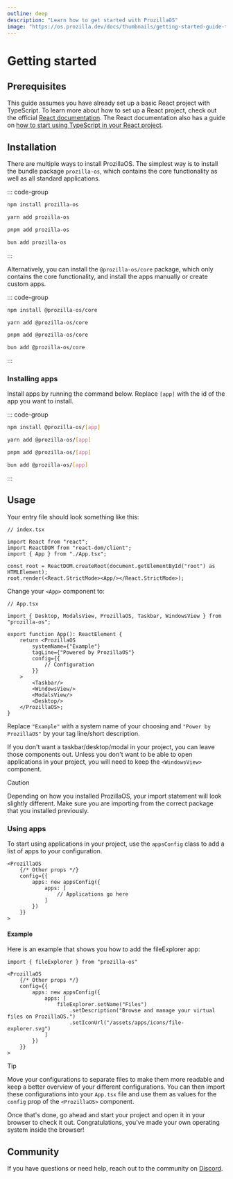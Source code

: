 ```yaml
---
outline: deep
description: "Learn how to get started with ProzillaOS"
image: "https://os.prozilla.dev/docs/thumbnails/getting-started-guide-thumbnail.png"
---
```


# Getting started

## Prerequisites

This guide assumes you have already set up a basic React project with TypeScript. To learn more about how to set up a React project, check out the official [React documentation](https://react.dev/learn/start-a-new-react-project). The React documentation also has a guide on [how to start using TypeScript in your React project](https://react.dev/learn/typescript).

## Installation

There are multiple ways to install ProzillaOS. The simplest way is to install the bundle package `prozilla-os`, which contains the core functionality as well as all standard applications.

::: code-group

```bash [NPM]
npm install prozilla-os
```

```bash [Yarn]
yarn add prozilla-os
```

```bash [PNPM]
pnpm add prozilla-os
```

```bash [Bun]
bun add prozilla-os
```

:::

Alternatively, you can install the `@prozilla-os/core` package, which only contains the core functionality, and install the apps manually or create custom apps.

::: code-group

```bash [NPM]
npm install @prozilla-os/core
```

```bash [Yarn]
yarn add @prozilla-os/core
```

```bash [PNPM]
pnpm add @prozilla-os/core
```

```bash [Bun]
bun add @prozilla-os/core
```

:::

### Installing apps

Install apps by running the command below. Replace `[app]` with the id of the app you want to install.

::: code-group

```bash [NPM]
npm install @prozilla-os/[app]
```

```bash [Yarn]
yarn add @prozilla-os/[app]
```

```bash [PNPM]
pnpm add @prozilla-os/[app]
```

```bash [Bun]
bun add @prozilla-os/[app]
```

:::

## Usage

Your entry file should look something like this:

```tsx
// index.tsx

import React from "react";
import ReactDOM from "react-dom/client";
import { App } from "./App.tsx";

const root = ReactDOM.createRoot(document.getElementById("root") as HTMLElement);
root.render(<React.StrictMode><App/></React.StrictMode>);
```

Change your `<App>` component to:

```tsx
// App.tsx

import { Desktop, ModalsView, ProzillaOS, Taskbar, WindowsView } from "prozilla-os";

export function App(): ReactElement {
	return <ProzillaOS
		systemName={"Example"}
		tagLine={"Powered by ProzillaOS"}
		config={{
			// Configuration
		}}
	>
		<Taskbar/>
		<WindowsView/>
		<ModalsView/>
		<Desktop/>
	</ProzillaOS>;
}
```

Replace `"Example"` with a system name of your choosing and `"Power by ProzillaOS"` by your tag line/short description.

If you don't want a taskbar/desktop/modal in your project, you can leave those components out. Unless you don't want to be able to open applications in your project, you will need to keep the `<WindowsView>` component.

> [!CAUTION]
> Depending on how you installed ProzillaOS, your import statement will look slightly different. Make sure you are importing from the correct package that you installed previously.

### Using apps

To start using applications in your project, use the `appsConfig` class to add a list of apps to your configuration.

```tsx
<ProzillaOS
	{/* Other props */}
	config={{
		apps: new appsConfig({
			apps: [
				// Applications go here
			]
		})
	}}
>
```

#### Example

Here is an example that shows you how to add the fileExplorer app:

```tsx
import { fileExplorer } from "prozilla-os"

<ProzillaOS
	{/* Other props */}
	config={{
		apps: new appsConfig({
			apps: [
				fileExplorer.setName("Files")
					.setDescription("Browse and manage your virtual files on ProzillaOS.")
					.setIconUrl("/assets/apps/icons/file-explorer.svg")
			]
		})
	}}
>
```

> [!TIP]
> Move your configurations to separate files to make them more readable and keep a better overview of your different configurations. You can then import these configurations into your `App.tsx` file and use them as values for the `config` prop of the `<ProzillaOS>` component.

Once that's done, go ahead and start your project and open it in your browser to check it out. Congratulations, you've made your own operating system inside the browser!

## Community

If you have questions or need help, reach out to the community on [Discord](https://discord.gg/JwbyQP4tdz).
